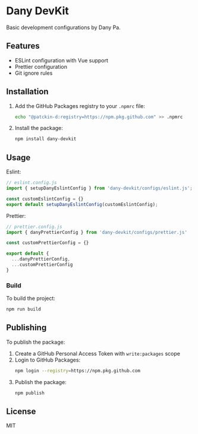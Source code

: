 # Dany DevKit

Basic development configurations by Dany Pa.

## Features

- ESLint configuration with Vue support
- Prettier configuration
- Git ignore rules

## Installation

1. Add the GitHub Packages registry to your `.npmrc` file:
   ```bash
   echo "@patckin-d:registry=https://npm.pkg.github.com" >> .npmrc
   ```

2. Install the package:
   ```bash
   npm install dany-devkit
   ```

## Usage

Eslint:

```js
// eslint.config.js
import { setupDanyEslintConfig } from 'dany-devkit/configs/eslint.js';

const customEslintConfig = {}
export default setupDanyEslintConfig(customEslintConfig);
```

Prettier:
```js
// prettier.config.js
import { danyPrettierConfig } from 'dany-devkit/configs/prettier.js'

const customPrettierConfig = {}

export default {
  ...danyPrettierConfig,
  ...customPrettierConfig
}
```

### Build

To build the project:
```bash
npm run build
```

## Publishing

To publish the package:

1. Create a GitHub Personal Access Token with `write:packages` scope
2. Login to GitHub Packages:
   ```bash
   npm login --registry=https://npm.pkg.github.com
   ```
3. Publish the package:
   ```bash
   npm publish
   ```

## License

MIT 